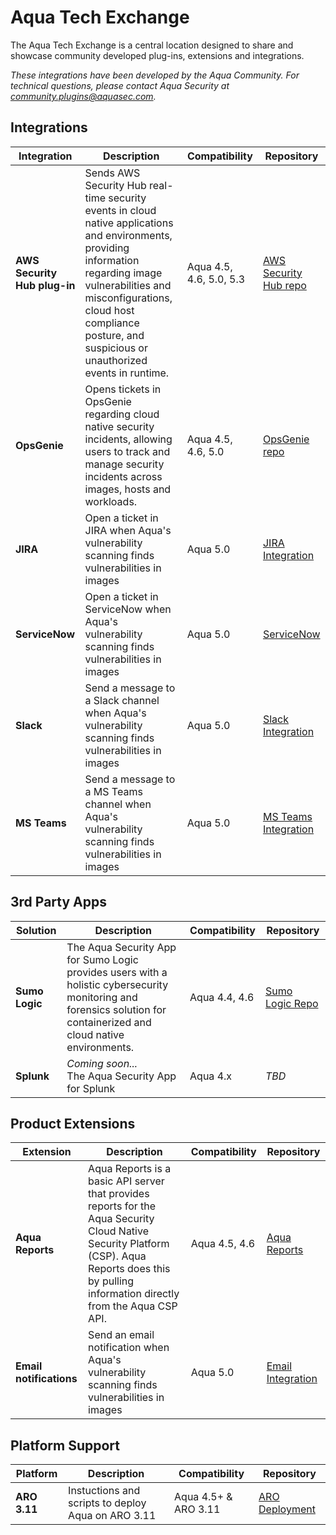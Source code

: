 # Aqua Tech Exchange

The Aqua Tech Exchange is a central location designed to share and showcase community developed plug-ins, extensions and integrations.

_These integrations have been developed by the Aqua Community. For technical questions, please contact Aqua Security at community.plugins@aquasec.com._

## Integrations 

|Integration|Description|Compatibility|Repository|
|-----------|-----------|-------------|----|
|**AWS Security Hub plug-in**| Sends AWS Security Hub real-time security events in cloud native applications and environments, providing  information regarding image vulnerabilities and misconfigurations, cloud host compliance posture, and suspicious or unauthorized events in runtime.|Aqua 4.5, 4.6, 5.0, 5.3|[AWS Security Hub repo](https://github.com/aquasecurity/aws-security-hub-plugin)|
|**OpsGenie**|Opens tickets in OpsGenie regarding cloud native security incidents, allowing users to track and manage security incidents across images, hosts and workloads.|Aqua 4.5, 4.6, 5.0|[OpsGenie repo](https://github.com/aquasecurity/opsgenie-plugin)|
|**JIRA**|Open a ticket in JIRA when Aqua's vulnerability scanning finds vulnerabilities in images|Aqua 5.0|[JIRA Integration](https://github.com/aquasecurity/alm-integration)|
|**ServiceNow**|Open a ticket in ServiceNow when Aqua's vulnerability scanning finds vulnerabilities in images|Aqua 5.0|[ServiceNow](https://github.com/aquasecurity/alm-integration#servicenow-integration-parameters)|
|**Slack**|Send a message to a Slack channel when  Aqua's vulnerability scanning finds vulnerabilities in images|Aqua 5.0|[Slack Integration](https://github.com/aquasecurity/alm-integration)|
|**MS Teams**|Send a message to a MS Teams channel when Aqua's vulnerability scanning finds vulnerabilities in images|Aqua 5.0|[MS Teams Integration](https://github.com/aquasecurity/alm-integration)|

## 3rd Party Apps

|Solution|Description|Compatibility|Repository|
|-----------|-----------|-------------|----|
|**Sumo Logic**| The Aqua Security App for Sumo Logic provides users with a holistic cybersecurity monitoring and forensics solution for containerized and cloud native environments.|Aqua 4.4, 4.6|[Sumo Logic Repo](https://github.com/aquasecurity/Sumo-Logic-App/)|
|**Splunk**|_Coming soon..._<br>The Aqua Security App for Splunk|Aqua 4.x|_TBD_|

## Product Extensions 

|Extension|Description|Compatibility|Repository|
|-----------|-----------|-------------|----|
|**Aqua Reports**| Aqua Reports is a basic API server that provides reports for the Aqua Security Cloud Native Security Platform (CSP). Aqua Reports does this by pulling information directly from the Aqua CSP API. |Aqua 4.5, 4.6|[Aqua Reports](https://github.com/BryanKMorrow/aqua-reports)|
|**Email notifications**|Send an email notification when Aqua's vulnerability scanning finds vulnerabilities in images|Aqua 5.0|[Email Integration](https://github.com/aquasecurity/alm-integration)|

## Platform Support 

|Platform|Description|Compatibility|Repository|
|-----------|-----------|-------------|----|
|**ARO 3.11**| Instuctions and scripts to deploy Aqua on ARO 3.11 |Aqua 4.5+ & ARO 3.11 |[ARO Deployment](https://github.com/aquasecurity/ARO-deployment)|

